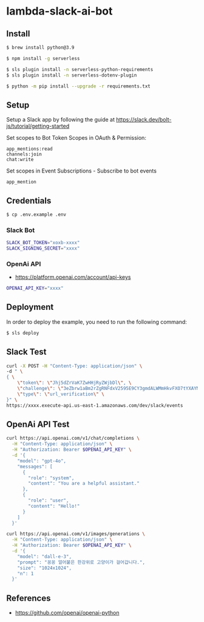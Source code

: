 # lambda-slack-ai-bot

## Install

```bash
$ brew install python@3.9

$ npm install -g serverless

$ sls plugin install -n serverless-python-requirements
$ sls plugin install -n serverless-dotenv-plugin

$ python -m pip install --upgrade -r requirements.txt
```

## Setup

Setup a Slack app by following the guide at https://slack.dev/bolt-js/tutorial/getting-started

Set scopes to Bot Token Scopes in OAuth & Permission:

```
app_mentions:read
channels:join
chat:write
```

Set scopes in Event Subscriptions - Subscribe to bot events

```
app_mention
```

## Credentials

```bash
$ cp .env.example .env
```

### Slack Bot

```bash
SLACK_BOT_TOKEN="xoxb-xxxx"
SLACK_SIGNING_SECRET="xxxx"
```

### OpenAi API

* <https://platform.openai.com/account/api-keys>

```bash
OPENAI_API_KEY="xxxx"
```

## Deployment

In order to deploy the example, you need to run the following command:

```bash
$ sls deploy
```

## Slack Test

```bash
curl -X POST -H "Content-Type: application/json" \
-d " \
{ \
    \"token\": \"Jhj5dZrVaK7ZwHHjRyZWjbDl\", \
    \"challenge\": \"3eZbrw1aBm2rZgRNFdxV2595E9CY3gmdALWMmHkvFXO7tYXAYM8P\", \
    \"type\": \"url_verification\" \
}" \
https://xxxx.execute-api.us-east-1.amazonaws.com/dev/slack/events
```

## OpenAi API Test

```bash
curl https://api.openai.com/v1/chat/completions \
  -H "Content-Type: application/json" \
  -H "Authorization: Bearer $OPENAI_API_KEY" \
  -d '{
    "model": "gpt-4o",
    "messages": [
      {
        "role": "system",
        "content": "You are a helpful assistant."
      },
      {
        "role": "user",
        "content": "Hello!"
      }
    ]
  }'
```

```bash
curl https://api.openai.com/v1/images/generations \
  -H "Content-Type: application/json" \
  -H "Authorization: Bearer $OPENAI_API_KEY" \
  -d '{
    "model": "dall-e-3",
    "prompt": "꽁꽁 얼어붙은 한강위로 고양이가 걸어갑니다.",
    "size": "1024x1024",
    "n": 1
  }'
```

## References

* <https://github.com/openai/openai-python>
